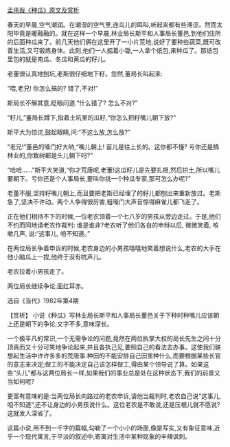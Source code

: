 [孟伟哉《种瓜》原文及赏析](https://www.vrrw.net/wx/15367.html)

春天的早晨,空气潮润。在潮湿的空气里,连鸟儿的鸣叫,听起来都有些滞涩。然而太阳毕竟是暖融融的。就在这样一个早晨,林业局长斯平和人事局长董邑,到他们住所的后面种瓜来了。前几天他们俩在这里开了一小片荒地,说好了要种些蔬菜,既可改善生活,又可锻炼身体。此刻,他们一人掂着小锄,一人拿个纸包,来种瓜了。那纸包里包的就是南瓜、冬瓜和黄瓜的籽儿。

老董很认真地刨坑,老斯很仔细地下籽。忽然,董局长叫起来:

“喂,老兄! 你怎么搞的? 错了,不对!”

斯局长不解其意,眨眼问道:“什么错了? 怎么不对?”

“籽儿,”董局长蹲下,指着土坑里的瓜籽,“你怎么把籽嘴儿朝下放?”

斯平大为惊诧,鼓起眼睛,问:“不这么放,怎么放?”

“老兄!”董邑的嗓门好大哟,“嘴儿朝上! 苗儿是往上长的。这你都不懂? 亏你还是搞林业的,你栽树都是头儿朝下吗?”

“哈哈……”斯平大笑道,“你才荒唐呢,老董!这瓜籽儿是先要扎根,然后拱土,所以嘴儿要朝下。亏你还是个人事局长,要叫你挑一个种瓜专家,那可怎么办呢?”

老董不服,坚持籽嘴儿朝上,而且要把老斯已经埋了的籽儿都刨出来重新放过。老斯急了,坚决不许动。两个人争得很厉害,粗嗓门大声音惊得麻雀儿都飞走了。

正在他们相持不下的时候,一位老农领着一个七八岁的男孩从旁边走过。于是,他们不约而同地请老农作裁判: 谁是谁非?老农听了他们各自的申辩以后, 微微笑着, 咳嗽几声, 说:“这事儿, 咱不知道。”

在两位局长争着申诉的时候,老农身边的小男孩嘻嘻地笑着想说什么,老农的大手在他小脑瓜上一捏,他终于没有吭声儿。

老农拉着小男孩走了。

两位局长继续争论,面红耳赤。

选自《当代》1982年第4期



【赏析】 小说《种瓜》写林业局长斯平和人事局长董邑关于下种时种嘴儿应该朝上还是朝下的争论,文字不多,意味深长。

一个极平凡的常识,一个无需争论的问题,竟然在两位执掌大权的局长先生之间十分顶真而又十分可笑地争论起来,并且各执己见,要照自己的看法去办事。这使我们联想起生活中许许多多的荒唐事:种田的不能安排自己田里种什么,而要根据某些长官的意志来决定;做工的不能决定自己该怎样做工,得由某个领导说了算。如果这些“头儿”都与这两位局长一样,如果我们的事业总是处在这种状态下,我们的前景又当如何呢?

更富有意味的是:当两位局长向路过的老农申诉,请他当裁判时,老农自己说“这事儿,咱不知道”,还不让身边的小男孩说什么。这位老农是不敢说,还是压根儿就不愿说? 这就发人深省了。

这篇小说,用不到一千字的篇幅,勾勒了一个小小的场面,像是写实,又有象征意味,近乎一个现代寓言,于平淡的叙述中,寄寓对生活中某种现象的辛辣讽刺。

